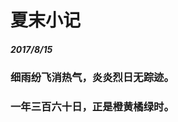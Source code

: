 <style>
  .page-header>a{display:none;}
  .site-footer{display:none;}
</style>
# 夏末小记
##### 2017/8/15
### 细雨纷飞消热气，炎炎烈日无踪迹。
### 一年三百六十日，正是橙黄橘绿时。